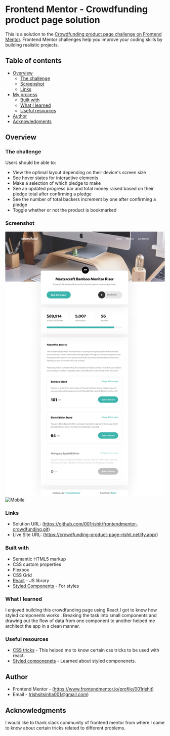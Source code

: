 # Frontend Mentor - Crowdfunding product page solution

This is a solution to the [Crowdfunding product page challenge on Frontend Mentor](https://www.frontendmentor.io/challenges/crowdfunding-product-page-7uvcZe7ZR). Frontend Mentor challenges help you improve your coding skills by building realistic projects. 

## Table of contents

- [Overview](#overview)
  - [The challenge](#the-challenge)
  - [Screenshot](#screenshot)
  - [Links](#links)
- [My process](#my-process)
  - [Built with](#built-with)
  - [What I learned](#what-i-learned)
  - [Useful resources](#useful-resources)
- [Author](#author)
- [Acknowledgments](#acknowledgments)


## Overview

### The challenge

Users should be able to:

- View the optimal layout depending on their device's screen size
- See hover states for interactive elements
- Make a selection of which pledge to make
- See an updated progress bar and total money raised based on their pledge total after confirming a pledge
- See the number of total backers increment by one after confirming a pledge
- Toggle whether or not the product is bookmarked

### Screenshot

![Desktop](.\screenshot\screenshot-desktop.png)
![Mobile](.\screenshot\screenshot-mob.png)

### Links

- Solution URL: (https://github.com/001rishit/frontendmentor-crowdfunding.git)
- Live Site URL: (https://crowdfunding-product-page-rishit.netlify.app/)


### Built with

- Semantic HTML5 markup
- CSS custom properties
- Flexbox
- CSS Grid
- [React](https://reactjs.org/) - JS library
- [Styled Components](https://styled-components.com/) - For styles


### What I learned

I enjoyed building this crowdfunding page using React.I got to know how styled components works . Breaking the task into small components and drawing out the flow of data from one component to another helped me architect the app in a clean manner.

### Useful resources

- [CSS tricks](https://css-tricks.com/css-modules-part-1-need/) - This helped me to know certain css tricks to be used with react. 
- [Styled componenets](https://styled-components.com/docs/basics) - Learned about styled componenets.



## Author

- Frontend Mentor - (https://www.frontendmentor.io/profile/001rishit)
- Email - (rishsitsinha001@gmail.com)


## Acknowledgments

I would like to thank slack community of frontend mentor from where I came to know about certain tricks related to different problems.

